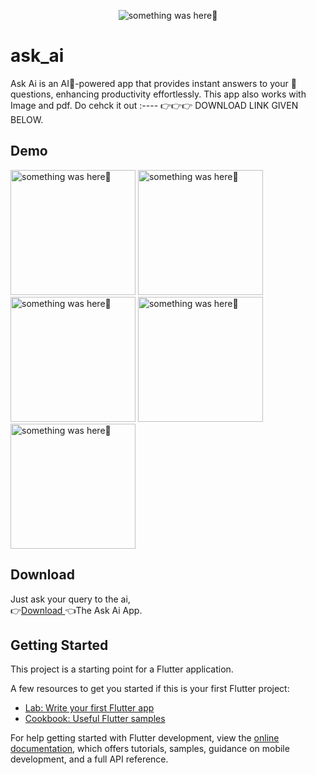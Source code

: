 <p align="center">
    <img src="https://github.com/Priyank-Bhagat/ask_ai/assets/115228605/11639ca4-ba1f-45fd-a9d7-092a3cc06e24" alt="something was here🤔">
</p>

# ask_ai
Ask Ai is an AI🤖-powered app that provides instant answers to your 💬questions, enhancing productivity effortlessly. This app also works with Image and pdf. Do cehck it out :---- 👉👉👉 DOWNLOAD LINK GIVEN BELOW.

## Demo
<p> 
  <img width="200" src="https://github.com/Priyank-Bhagat/ask_ai/assets/115228605/977ef33d-c6b8-4340-9dfb-8af4c535afe4" alt="something was here🤔">
    <img width="200" src="https://github.com/Priyank-Bhagat/ask_ai/assets/115228605/da36a823-65e7-416f-9314-448450b9be1f" alt="something was here🤔">
        <img width="200" src="https://github.com/Priyank-Bhagat/ask_ai/assets/115228605/8293454a-3460-4674-8ff3-7785d7bb4529" alt="something was here🤔">
    <img width="200" src="https://github.com/Priyank-Bhagat/ask_ai/assets/115228605/6c192dfd-b747-4ed8-b1d8-e51955e13e1c" alt="something was here🤔">
    <img width="200" src="https://github.com/Priyank-Bhagat/ask_ai/assets/115228605/70abbef3-2954-47ba-ae43-d9c9e48954b8" alt="something was here🤔">
</p>

## Download

Just ask your query to the ai,
<br>
👉[Download ](https://drive.google.com/file/d/1Rthy8M8EA-pxcB5rzrHFrB3pG5xcy9Oz/view?usp=sharing)👈The Ask Ai App.

## Getting Started

This project is a starting point for a Flutter application.

A few resources to get you started if this is your first Flutter project:

- [Lab: Write your first Flutter app](https://docs.flutter.dev/get-started/codelab)
- [Cookbook: Useful Flutter samples](https://docs.flutter.dev/cookbook)

For help getting started with Flutter development, view the
[online documentation](https://docs.flutter.dev/), which offers tutorials,
samples, guidance on mobile development, and a full API reference.
